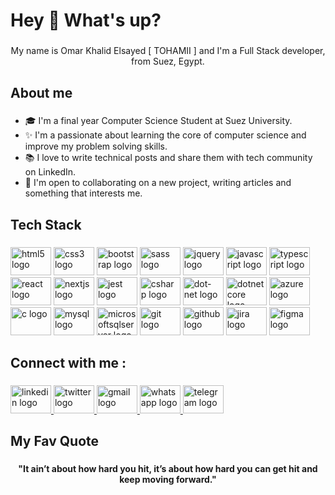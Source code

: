 <h1 align="left">Hey 👋 What's up?</h1>

###

<p align="center">My name is Omar Khalid Elsayed [ TOHAMII ] and I'm a  Full Stack developer, from  Suez, Egypt.</p>

###

<h2 align="left">About me</h2>

###

- 🎓 I'm a final year Computer Science Student at Suez University.
- ✨ I'm a passionate about learning  the core of computer science and  improve my problem solving skills.
- 📚 I love to write technical posts and share them with tech community on LinkedIn.
- 🎯  I'm open to collaborating on a new project, writing articles and something that interests me.

###

<h2 align="left">Tech Stack</h2>

###

<div align="left">
  <img src="https://cdn.jsdelivr.net/gh/devicons/devicon/icons/html5/html5-original.svg" height="45" width="65" alt="html5 logo"  />
  <img src="https://cdn.jsdelivr.net/gh/devicons/devicon/icons/css3/css3-original.svg" height="45" width="65" alt="css3 logo"  />
  <img src="https://cdn.jsdelivr.net/gh/devicons/devicon/icons/bootstrap/bootstrap-original.svg" height="45" width="65" alt="bootstrap logo"  />
  <img src="https://cdn.jsdelivr.net/gh/devicons/devicon/icons/sass/sass-original.svg" height="45" width="65" alt="sass logo"  />
  <img src="https://cdn.jsdelivr.net/gh/devicons/devicon/icons/jquery/jquery-original.svg" height="45" width="65" alt="jquery logo"  />
  <img src="https://cdn.jsdelivr.net/gh/devicons/devicon/icons/javascript/javascript-original.svg" height="45" width="65" alt="javascript logo"  />
  <img src="https://cdn.jsdelivr.net/gh/devicons/devicon/icons/typescript/typescript-original.svg" height="45" width="65" alt="typescript logo"  />
  <img src="https://cdn.jsdelivr.net/gh/devicons/devicon/icons/react/react-original.svg" height="45" width="65" alt="react logo"  />
  <img src="https://cdn.jsdelivr.net/gh/devicons/devicon/icons/nextjs/nextjs-original.svg" height="45" width="65" alt="nextjs logo"  />
  <img src="https://cdn.jsdelivr.net/gh/devicons/devicon/icons/jest/jest-plain.svg" height="45" width="65" alt="jest logo"  />
  <img src="https://cdn.jsdelivr.net/gh/devicons/devicon/icons/csharp/csharp-original.svg" height="45" width="65" alt="csharp logo"  />
  <img src="https://cdn.jsdelivr.net/gh/devicons/devicon/icons/dot-net/dot-net-original.svg" height="45" width="65" alt="dot-net logo"  />
  <img src="https://cdn.jsdelivr.net/gh/devicons/devicon/icons/dotnetcore/dotnetcore-original.svg" height="45" width="65" alt="dotnetcore logo"  />
  <img src="https://cdn.jsdelivr.net/gh/devicons/devicon/icons/azure/azure-original.svg" height="45" width="65" alt="azure logo"  />
  <img src="https://cdn.jsdelivr.net/gh/devicons/devicon/icons/c/c-original.svg" height="45" width="65" alt="c logo"  />
  <img src="https://cdn.jsdelivr.net/gh/devicons/devicon/icons/mysql/mysql-original.svg" height="45" width="65" alt="mysql logo"  />
  <img src="https://cdn.jsdelivr.net/gh/devicons/devicon/icons/microsoftsqlserver/microsoftsqlserver-plain.svg" height="45" width="65" alt="microsoftsqlserver logo"  />
  <img src="https://cdn.jsdelivr.net/gh/devicons/devicon/icons/git/git-original.svg" height="45" width="65" alt="git logo"  />
  <img src="https://cdn.jsdelivr.net/gh/devicons/devicon/icons/github/github-original.svg" height="45" width="65" alt="github logo"  />
  <img src="https://cdn.jsdelivr.net/gh/devicons/devicon/icons/jira/jira-original.svg" height="45" width="65" alt="jira logo"  />
  <img src="https://cdn.jsdelivr.net/gh/devicons/devicon/icons/figma/figma-original.svg" height="45" width="65" alt="figma logo"  />
</div>

###

<h2 align="left">Connect with me :</h2>

###

<div align="left">
  <a href="www.linkedin.com/in/omar-khalid-9981291b6" target="_blank">
    <img src="https://raw.githubusercontent.com/maurodesouza/profile-readme-generator/master/src/assets/icons/social/linkedin/default.svg" width="65" height="45" alt="linkedin logo"  />
  </a>
  <a href="https://twitter.com/Tohamiii" target="_blank">
    <img src="https://raw.githubusercontent.com/maurodesouza/profile-readme-generator/master/src/assets/icons/social/twitter/default.svg" width="65" height="45" alt="twitter logo"  />
  </a>
  <a href="omarkhaalid76@gmail.com" target="_blank">
    <img src="https://raw.githubusercontent.com/maurodesouza/profile-readme-generator/master/src/assets/icons/social/gmail/default.svg" width="65" height="45" alt="gmail logo"  />
  </a>
  <a href="+201284147290" target="_blank">
    <img src="https://raw.githubusercontent.com/maurodesouza/profile-readme-generator/master/src/assets/icons/social/whatsapp/default.svg" width="65" height="45" alt="whatsapp logo"  />
  </a>
  <a href="+201284147290" target="_blank">
    <img src="https://raw.githubusercontent.com/maurodesouza/profile-readme-generator/master/src/assets/icons/social/telegram/default.svg" width="65" height="45" alt="telegram logo"  />
  </a>
</div>

###

<h2 align="left">My Fav  Quote</h2>

###

<h4 align="center">"It ain’t about how hard you hit, it’s about how hard you can get hit and keep moving forward."</h4>

###
